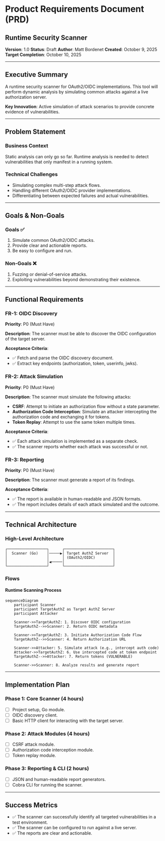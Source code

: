 # Product Requirements Document (PRD)
## Runtime Security Scanner

**Version**: 1.0
**Status**: Draft
**Author**: Matt Bordenet
**Created**: October 9, 2025
**Target Completion**: October 10, 2025

---

## Executive Summary

A runtime security scanner for OAuth2/OIDC implementations. This tool will perform dynamic analysis by simulating common attacks against a live authorization server.

**Key Innovation**: Active simulation of attack scenarios to provide concrete evidence of vulnerabilities.

---

## Problem Statement

### Business Context
Static analysis can only go so far. Runtime analysis is needed to detect vulnerabilities that only manifest in a running system.

### Technical Challenges
- Simulating complex multi-step attack flows.
- Handling different OAuth2/OIDC provider implementations.
- Differentiating between expected failures and actual vulnerabilities.

---

## Goals & Non-Goals

### Goals ✅
1.  Simulate common OAuth2/OIDC attacks.
2.  Provide clear and actionable reports.
3.  Be easy to configure and run.

### Non-Goals ❌
1.  Fuzzing or denial-of-service attacks.
2.  Exploiting vulnerabilities beyond demonstrating their existence.

---

## Functional Requirements

### FR-1: OIDC Discovery
**Priority**: P0 (Must Have)

**Description**: The scanner must be able to discover the OIDC configuration of the target server.

**Acceptance Criteria**:
- ✅ Fetch and parse the OIDC discovery document.
- ✅ Extract key endpoints (authorization, token, userinfo, jwks).

### FR-2: Attack Simulation
**Priority**: P0 (Must Have)

**Description**: The scanner must simulate the following attacks:
- **CSRF**: Attempt to initiate an authorization flow without a state parameter.
- **Authorization Code Interception**: Simulate an attacker intercepting the authorization code and exchanging it for tokens.
- **Token Replay**: Attempt to use the same token multiple times.

**Acceptance Criteria**:
- ✅ Each attack simulation is implemented as a separate check.
- ✅ The scanner reports whether each attack was successful or not.

### FR-3: Reporting
**Priority**: P0 (Must Have)

**Description**: The scanner must generate a report of its findings.

**Acceptance Criteria**:
- ✅ The report is available in human-readable and JSON formats.
- ✅ The report includes details of each attack simulated and the outcome.

---

## Technical Architecture

### High-Level Architecture

```
┌──────────────────┐      ┌──────────────────────┐
│  Scanner (Go)    │─────▶│ Target AuthZ Server  │
│                  │      │ (OAuth2/OIDC)        │
│                  │◀─────│                      │
└──────────────────┘      └──────────────────────┘
```

### Flows

#### Runtime Scanning Process

```mermaid
sequenceDiagram
    participant Scanner
    participant TargetAuthZ as Target AuthZ Server
    participant Attacker

    Scanner->>TargetAuthZ: 1. Discover OIDC configuration
    TargetAuthZ-->>Scanner: 2. Return OIDC metadata

    Scanner->>TargetAuthZ: 3. Initiate Authorization Code Flow
    TargetAuthZ-->>Scanner: 4. Return Authorization URL

    Scanner->>Attacker: 5. Simulate attack (e.g., intercept auth code)
    Attacker->>TargetAuthZ: 6. Use intercepted code at token endpoint
    TargetAuthZ-->>Attacker: 7. Return tokens (VULNERABLE)

    Scanner->>Scanner: 8. Analyze results and generate report
```

---

## Implementation Plan

### Phase 1: Core Scanner (4 hours)
- [ ] Project setup, Go module.
- [ ] OIDC discovery client.
- [ ] Basic HTTP client for interacting with the target server.

### Phase 2: Attack Modules (4 hours)
- [ ] CSRF attack module.
- [ ] Authorization code interception module.
- [ ] Token replay module.

### Phase 3: Reporting & CLI (2 hours)
- [ ] JSON and human-readable report generators.
- [ ] Cobra CLI for running the scanner.

---

## Success Metrics

- ✅ The scanner can successfully identify all targeted vulnerabilities in a test environment.
- ✅ The scanner can be configured to run against a live server.
- ✅ The reports are clear and actionable.
